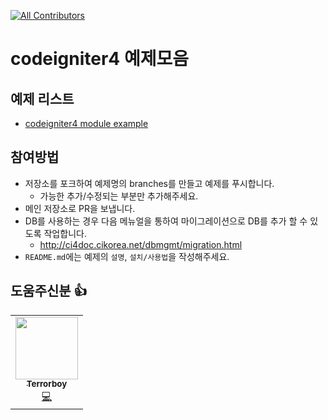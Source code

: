 <!-- ALL-CONTRIBUTORS-BADGE:START - Do not remove or modify this section -->
[![All Contributors](https://img.shields.io/badge/all_contributors-1-orange.svg?style=flat-square)](#contributors-)
<!-- ALL-CONTRIBUTORS-BADGE:END -->

# codeigniter4 예제모음

## 예제 리스트
- [codeigniter4 module example](https://github.com/codeigniter-kr/codeigniter4-example/tree/module)

## 참여방법
- 저장소를 포크하여 예제명의 branches를 만들고 예제를 푸시합니다.
  - 가능한 추가/수정되는 부분만 추가해주세요.
- 메인 저장소로 PR을 보냅니다.
- DB를 사용하는 경우 다음 메뉴얼을 통하여 마이그레이션으로 DB를 추가 할 수 있도록 작업합니다.
  - http://ci4doc.cikorea.net/dbmgmt/migration.html
- `README.md`에는 예제의 `설명`, `설치/사용법`을 작성해주세요.

## 도움주신분 👍
<!-- ALL-CONTRIBUTORS-LIST:START - Do not remove or modify this section -->
<!-- prettier-ignore-start -->
<!-- markdownlint-disable -->
<table>
  <tr>
    <td align="center"><a href="https://z9n.net"><img src="https://avatars1.githubusercontent.com/u/5427199?v=4" width="100" height="100" alt=""/><br /><sub><b>Terrorboy</b></sub></a><br /><a href="https://github.com/codeigniter-kr/codeigniter4-example/commits?author=Terrorboy" title="Code">💻</a></td>
  </tr>
</table>

<!-- markdownlint-enable -->
<!-- prettier-ignore-end -->
<!-- ALL-CONTRIBUTORS-LIST:END -->
